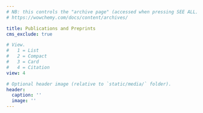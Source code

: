 ```yaml
---
# NB: this controls the "archive page" (accessed when pressing SEE ALL)
# https://wowchemy.com/docs/content/archives/

title: Publications and Preprints
cms_exclude: true

# View.
#   1 = List
#   2 = Compact
#   3 = Card
#   4 = Citation
view: 4 

# Optional header image (relative to `static/media/` folder).
header:
  caption: ''
  image: ''
---
```

